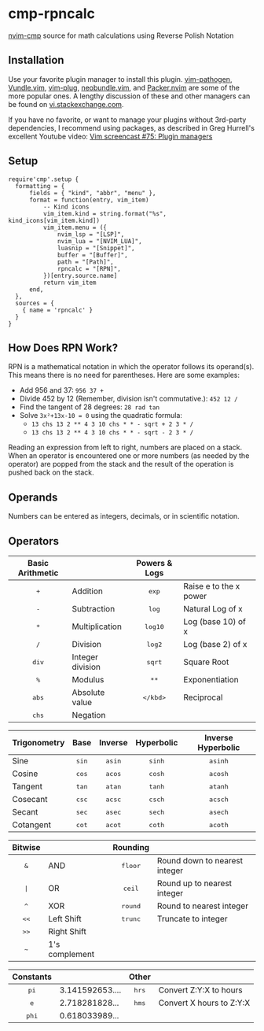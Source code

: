 # cmp-rpncalc
[nvim-cmp](https://github.com/hrsh7th/nvim-cmp) source for math calculations using Reverse Polish Notation

## Installation

Use your favorite plugin manager to install this plugin. [vim-pathogen](https://github.com/tpope/vim-pathogen), [Vundle.vim](https://github.com/VundleVim/Vundle.vim), [vim-plug](https://github.com/junegunn/vim-plug), [neobundle.vim](https://github.com/Shougo/neobundle.vim), and [Packer.nvim](https://github.com/wbthomason/packer.nvim) are some of the more popular ones. A lengthy discussion of these and other managers can be found on [vi.stackexchange.com](https://vi.stackexchange.com/questions/388/what-is-the-difference-between-the-vim-plugin-managers).

If you have no favorite, or want to manage your plugins without 3rd-party dependencies, I recommend using packages, as described in Greg Hurrell's excellent Youtube video: [Vim screencast #75: Plugin managers](https://www.youtube.com/watch?v=X2_R3uxDN6g)

## Setup

```
require'cmp'.setup {
  formatting = {
      fields = { "kind", "abbr", "menu" },
      format = function(entry, vim_item)
          -- Kind icons
          vim_item.kind = string.format("%s", kind_icons[vim_item.kind])
          vim_item.menu = ({
              nvim_lsp = "[LSP]",
              nvim_lua = "[NVIM_LUA]",
              luasnip = "[Snippet]",
              buffer = "[Buffer]",
              path = "[Path]",
              rpncalc = "[RPN]",
          })[entry.source.name]
          return vim_item
      end,
  },
  sources = {
    { name = 'rpncalc' }
  }
}
```

## How Does RPN Work?

RPN is a mathematical notation in which the operator follows its operand(s). This means there is no need for parentheses. Here are some examples:
* Add 956 and 37: `956 37 +`
* Divide 452 by 12 (Remember, division isn't commutative.): `452 12 /`
* Find the tangent of 28 degrees: `28 rad tan`
* Solve `3x²+13x-10 = 0` using the quadratic formula:
    * `13 chs 13 2 ** 4 3 10 chs * * - sqrt + 2 3 * /`
    * `13 chs 13 2 ** 4 3 10 chs * * - sqrt - 2 3 * /`

Reading an expression from left to right, numbers are placed on a stack. When an operator is encountered one or more numbers (as needed by the operator) are popped from the stack and the result of the operation is pushed back on the stack.

## Operands

Numbers can be entered as integers, decimals, or in scientific notation.

## Operators

| Basic Arithmetic |                  | Powers & Logs    |                        |
| :-:              | ---              | :-:              | ---                    |
| <kbd>+</kbd>     | Addition         | <kbd>exp</kbd>   | Raise e to the x power |
| <kbd>-</kbd>     | Subtraction      | <kbd>log</kbd>   | Natural Log of x       |
| <kbd>*</kbd>     | Multiplication   | <kbd>log10</kbd> | Log (base 10) of x     |
| <kbd>/</kbd>     | Division         | <kbd>log2</kbd>  | Log (base 2) of x      |
| <kbd>div</kbd>   | Integer division | <kbd>sqrt</kbd>  | Square Root            |
| <kbd>%</kbd>     | Modulus          | <kbd>**</kbd>    | Exponentiation         |
| <kbd>abs</kbd>   | Absolute value   | <kbd>\</kbd>     | Reciprocal             |
| <kbd>chs</kbd>   | Negation         |                  |                        |

| Trigonometry | Base           | Inverse         | Hyperbolic      | Inverse Hyperbolic |
| ---          | :-:            | :-:             | :-:             | :-:                |
| Sine         | <kbd>sin</kbd> | <kbd>asin</kbd> | <kbd>sinh</kbd> | <kbd>asinh</kbd>   |
| Cosine       | <kbd>cos</kbd> | <kbd>acos</kbd> | <kbd>cosh</kbd> | <kbd>acosh</kbd>   |
| Tangent      | <kbd>tan</kbd> | <kbd>atan</kbd> | <kbd>tanh</kbd> | <kbd>atanh</kbd>   |
| Cosecant     | <kbd>csc</kbd> | <kbd>acsc</kbd> | <kbd>csch</kbd> | <kbd>acsch</kbd>   |
| Secant       | <kbd>sec</kbd> | <kbd>asec</kbd> | <kbd>sech</kbd> | <kbd>asech</kbd>   |
| Cotangent    | <kbd>cot</kbd> | <kbd>acot</kbd> | <kbd>coth</kbd> | <kbd>acoth</kbd>   |

| Bitwise       |                | Rounding         |                               |
| :-:           | ---            | :-:              | ---                           |
| <kbd>&</kbd>  | AND            | <kbd>floor</kbd> | Round down to nearest integer |
| <kbd>\| </kbd>| OR             | <kbd>ceil</kbd>  | Round up to nearest integer   |
| <kbd>^</kbd>  | XOR            | <kbd>round</kbd> | Round to nearest integer      |
| <kbd><<</kbd> | Left Shift     | <kbd>trunc</kbd> | Truncate to integer           |
| <kbd>>></kbd> | Right Shift    |                  |                               |
| <kbd>~</kbd>  | 1's complement |                  |                               |

| Constants      |                 | Other          |                          |
| :-:            | ---             | :-:            | ---                      |
| <kbd>pi</kbd>  | 3.141592653.... | <kbd>hrs</kbd> | Convert Z:Y:X to hours   |
| <kbd>e</kbd>   | 2.718281828...  | <kbd>hms</kbd> | Convert X hours to Z:Y:X |
| <kbd>phi</kbd> | 0.618033989...  |                |                          |
